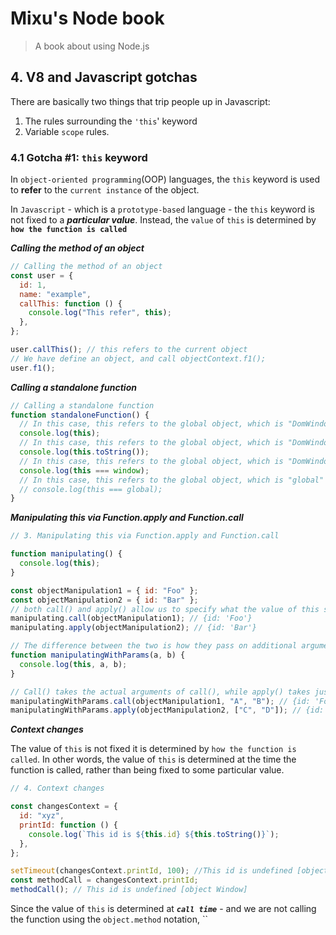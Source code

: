 # Mixu's Node book

> A book about using Node.js

## 4. V8 and Javascript gotchas

There are basically two things that trip people up in Javascript:

1. The rules surrounding the `'this`' keyword
2. Variable `scope` rules.

### 4.1 Gotcha #1: `this` keyword

In `object-oriented programming`(OOP) languages, the `this` keyword is used to **refer** to the `current instance` of the object.

In `Javascript` - which is a `prototype-based` language - the `this` keyword is not fixed to a **_particular value_**. Instead, the `value` of `this` is determined by **`how the function is called`**

**_Calling the method of an object_**

```js
// Calling the method of an object
const user = {
  id: 1,
  name: "example",
  callThis: function () {
    console.log("This refer", this);
  },
};

user.callThis(); // this refers to the current object
// We have define an object, and call objectContext.f1();
user.f1();
```

**_Calling a standalone function_**

```js
// Calling a standalone function
function standaloneFunction() {
  // In this case, this refers to the global object, which is "DomWindow" in the `browser`
  console.log(this);
  // In this case, this refers to the global object, which is "DomWindow" in the `browser`
  console.log(this.toString());
  // In this case, this refers to the global object, which is "DomWindow" in the `browser`
  console.log(this === window);
  // In this case, this refers to the global object, which is "global" in the  `Node`
  // console.log(this === global);
}
```

**_Manipulating this via Function.apply and Function.call_**

```js
// 3. Manipulating this via Function.apply and Function.call

function manipulating() {
  console.log(this);
}

const objectManipulation1 = { id: "Foo" };
const objectManipulation2 = { id: "Bar" };
// both call() and apply() allow us to specify what the value of this should be.
manipulating.call(objectManipulation1); // {id: 'Foo'}
manipulating.apply(objectManipulation2); // {id: 'Bar'}

// The difference between the two is how they pass on additional arguments
function manipulatingWithParams(a, b) {
  console.log(this, a, b);
}

// Call() takes the actual arguments of call(), while apply() takes just two arguments: thisArg and an array of arguments.
manipulatingWithParams.call(objectManipulation1, "A", "B"); // {id: 'Foo'} 'A' 'B'
manipulatingWithParams.apply(objectManipulation2, ["C", "D"]); // {id: 'Bar'} 'C' 'D'
```

**_Context changes_**

The value of `this` is not fixed it is determined by `how the function is called`. In other words, the value of `this` is determined at the time the function is called, rather than being fixed to some particular value.

```js
// 4. Context changes

const changesContext = {
  id: "xyz",
  printId: function () {
    console.log(`This id is ${this.id} ${this.toString()}`);
  },
};

setTimeout(changesContext.printId, 100); //This id is undefined [object Window]
const methodCall = changesContext.printId;
methodCall(); // This id is undefined [object Window]
```

Since the value of `this` is determined at **_`call time`_** - and we are not calling the function using the `object.method` notation, ``
